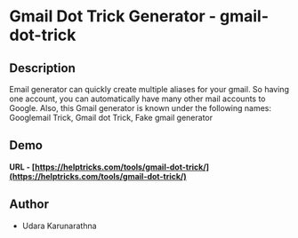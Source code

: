 
# Gmail Dot Trick Generator - gmail-dot-trick

## Description

Email generator can quickly create multiple aliases for your gmail. So having one account, you can automatically have many other mail accounts to Google. Also, this Gmail generator is known under the following names: Googlemail Trick, Gmail dot Trick, Fake gmail generator

## Demo
**URL - [https://helptricks.com/tools/gmail-dot-trick/](https://helptricks.com/tools/gmail-dot-trick/)**  

## Author

- Udara Karunarathna